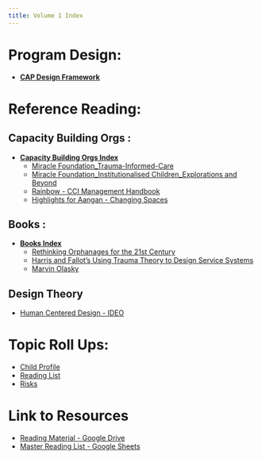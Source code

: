 ```yaml
---
title: Volume 1 Index
---
```


# Program Design:
- **[CAP Design Framework](Volume%201/Program%20Design/CAP%20Design%20Framework.md)**

# Reference Reading:

## Capacity Building Orgs :
- **[Capacity Building Orgs Index](Volume%201/Reference%20Reading/Other%20Capacity%20Building%20Orgs/Capacity%20Building%20Orgs%20Index.md)**
	- [Miracle Foundation_Trauma-Informed-Care](Volume%201/Reference%20Reading/Other%20Capacity%20Building%20Orgs/Miracle%20Foundation/Miracle%20Foundation_Trauma-Informed-Care.md)
	- [Miracle Foundation_Institutionalised Children_Explorations and Beyond](Volume%201/Reference%20Reading/Other%20Capacity%20Building%20Orgs/Miracle%20Foundation/Miracle%20Foundation_Institutionalised%20Children_Explorations%20and%20Beyond.md)
	- [Rainbow - CCI Management Handbook](Volume%201/Reference%20Reading/Other%20Capacity%20Building%20Orgs/Rainbow%20Foundation/Rainbow%20-%20CCI%20Management%20Handbook.md)
	- [Highlights for Aangan - Changing Spaces](Volume%201/Reference%20Reading/Other%20Capacity%20Building%20Orgs/Aangan/Highlights%20for%20Aangan%20-%20Changing%20Spaces.md)
	
## Books :
- **[Books Index](Volume%201/Reference%20Reading/Books/Books%20Index.md)**
	- [Rethinking Orphanages for the 21st Century](Volume%201/Reference%20Reading/Books/Rethinking%20Orphanages%20for%20the%2021st%20Century.md)
	- [Harris and Fallot’s Using Trauma Theory to Design Service Systems](Harris%20and%20Fallot’s%20Using%20Trauma%20Theory%20to%20Design%20Service%20Systems)
	- [Marvin Olasky](Marvin%20Olasky)

## Design Theory
- [Human Centered Design - IDEO](Volume%201/Program%20Design/Human%20Centered%20Design%20-%20IDEO.md)



# Topic Roll Ups: 
- [Child Profile](Volume%201/Roll%20Ups/Child%20Profile.md)
- [Reading List](Volume%201/Roll%20Ups/Reading%20List.md)
- [Risks](Volume%201/Roll%20Ups/Risks.md)

# Link to Resources
- [Reading Material - Google Drive](https://drive.google.com/drive/folders/1pXvNVosGaDIU5cvTSLL_ChbHzob3tKzf?usp=sharing)
- [Master Reading List - Google Sheets](https://docs.google.com/spreadsheets/d/1GRiS7QFPiak-1Ob3TdobKnaHqgUBb_8B-fErHP1BXUA/edit?usp=sharing)